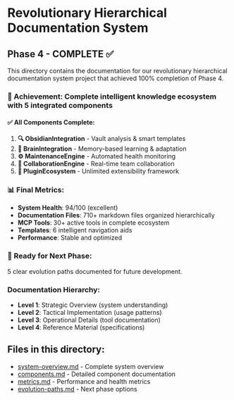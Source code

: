 # Revolutionary Hierarchical Documentation System

## Phase 4 - COMPLETE ✅

This directory contains the documentation for our revolutionary hierarchical documentation system project that achieved 100% completion of Phase 4.

### 🎉 Achievement: Complete intelligent knowledge ecosystem with 5 integrated components

#### ✅ All Components Complete:
1. **🔍 ObsidianIntegration** - Vault analysis & smart templates  
2. **🧠 BrainIntegration** - Memory-based learning & adaptation
3. **⚙️ MaintenanceEngine** - Automated health monitoring
4. **🤝 CollaborationEngine** - Real-time team collaboration  
5. **🔌 PluginEcosystem** - Unlimited extensibility framework

### 📊 Final Metrics:
- **System Health**: 94/100 (excellent)
- **Documentation Files**: 710+ markdown files organized hierarchically
- **MCP Tools**: 30+ active tools in complete ecosystem
- **Templates**: 6 intelligent navigation aids
- **Performance**: Stable and optimized

### 🚀 Ready for Next Phase:
5 clear evolution paths documented for future development.

### Documentation Hierarchy:
- **Level 1**: Strategic Overview (system understanding)
- **Level 2**: Tactical Implementation (usage patterns)  
- **Level 3**: Operational Details (tool documentation)
- **Level 4**: Reference Material (specifications)

## Files in this directory:
- [system-overview.md](system-overview.md) - Complete system overview
- [components.md](components.md) - Detailed component documentation
- [metrics.md](metrics.md) - Performance and health metrics
- [evolution-paths.md](evolution-paths.md) - Next phase options


